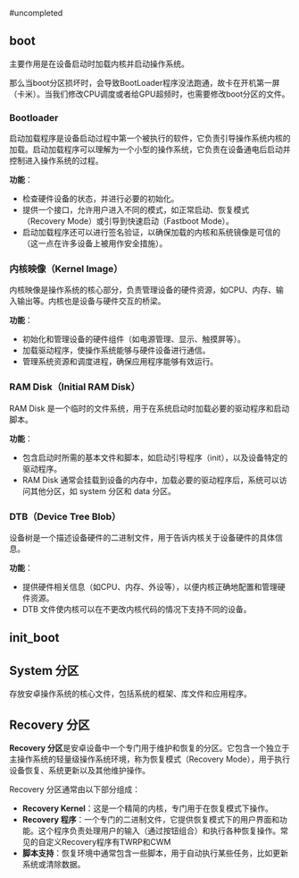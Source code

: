 #uncompleted

## boot

主要作用是在设备启动时加载内核并启动操作系统。

那么当boot分区损坏时，会导致BootLoader程序没法跑通，故卡在开机第一屏（卡米）。当我们修改CPU调度或者给GPU超频时，也需要修改boot分区的文件。

### Bootloader

启动加载程序是设备启动过程中第一个被执行的软件，它负责引导操作系统内核的加载。启动加载程序可以理解为一个小型的操作系统，它负责在设备通电后启动并控制进入操作系统的过程。

**功能**：

-   检查硬件设备的状态，并进行必要的初始化。
-   提供一个接口，允许用户进入不同的模式，如正常启动、恢复模式（Recovery Mode）或引导到快速启动（Fastboot Mode）。
-   启动加载程序还可以进行签名验证，以确保加载的内核和系统镜像是可信的（这一点在许多设备上被用作安全措施）。

### 内核映像（Kernel Image）

内核映像是操作系统的核心部分，负责管理设备的硬件资源，如CPU、内存、输入输出等。内核也是设备与硬件交互的桥梁。

**功能**：

-   初始化和管理设备的硬件组件（如电源管理、显示、触摸屏等）。
-   加载驱动程序，使操作系统能够与硬件设备进行通信。
-   管理系统资源和调度进程，确保应用程序能够有效运行。

### RAM Disk（Initial RAM Disk）

RAM Disk 是一个临时的文件系统，用于在系统启动时加载必要的驱动程序和启动脚本。

**功能**：

-   包含启动时所需的基本文件和脚本，如启动引导程序（init），以及设备特定的驱动程序。
-   RAM Disk 通常会挂载到设备的内存中，加载必要的驱动程序后，系统可以访问其他分区，如 system 分区和 data 分区。

### DTB（Device Tree Blob）

设备树是一个描述设备硬件的二进制文件，用于告诉内核关于设备硬件的具体信息。

**功能**：

-   提供硬件相关信息（如CPU、内存、外设等），以便内核正确地配置和管理硬件资源。
-   DTB 文件使内核可以在不更改内核代码的情况下支持不同的设备。

## init_boot

## System 分区

存放安卓操作系统的核心文件，包括系统的框架、库文件和应用程序。

## Recovery 分区

**Recovery 分区**是安卓设备中一个专门用于维护和恢复的分区。它包含一个独立于主操作系统的轻量级操作系统环境，称为恢复模式（Recovery Mode），用于执行设备恢复、系统更新以及其他维护操作。

Recovery 分区通常由以下部分组成：

-   **Recovery Kernel**：这是一个精简的内核，专门用于在恢复模式下操作。
-   **Recovery 程序**：一个专门的二进制文件，它提供恢复模式下的用户界面和功能。这个程序负责处理用户的输入（通过按钮组合）和执行各种恢复操作。常见的自定义Recovery程序有TWRP和CWM
-   **脚本支持**：恢复环境中通常包含一些脚本，用于自动执行某些任务，比如更新系统或清除数据。
